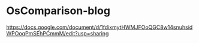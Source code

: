 # OsComparison-blog

https://docs.google.com/document/d/1fdixmytHWMJFOoQGC8w14snuhsidWPOoqPmSEhPCmmM/edit?usp=sharing
